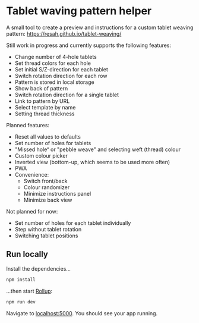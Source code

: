 # Tablet waving pattern helper

A small tool to create a preview and instructions for a custom tablet weaving pattern: https://resah.github.io/tablet-weaving/

Still work in progress and currently supports the following features:

* Change number of 4-hole tablets
* Set thread colors for each hole
* Set initial S/Z-direction for each tablet
* Switch rotation direction for each row
* Pattern is stored in local storage
* Show back of pattern
* Switch rotation direction for a single tablet
* Link to pattern by URL
* Select template by name
* Setting thread thickness

Planned features:
* Reset all values to defaults
* Set number of holes for tablets
* "Missed hole“ or "pebble weave" and selecting weft (thread) colour
* Custom colour picker
* Inverted view (bottom-up, which seems to be used more often)
* PWA
* Convenience:
  * Switch front/back
  * Colour randomizer
  * Minimize instructions panel
  * Minimize back view

Not planned for now:
* Set number of holes for each tablet individually
* Step without tablet rotation
* Switching tablet positions


## Run locally

Install the dependencies...

```bash
npm install
```

...then start [Rollup](https://rollupjs.org):

```bash
npm run dev
```

Navigate to [localhost:5000](http://localhost:5000). You should see your app running.
